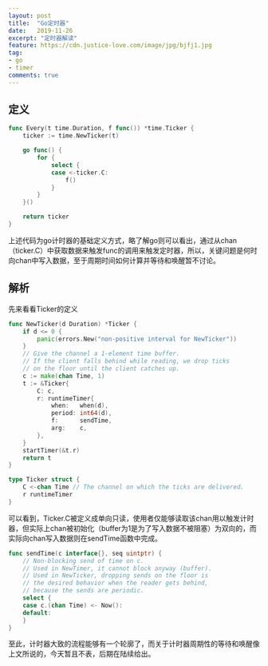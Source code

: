 ```yaml
---
layout: post
title:  "Go定时器"
date:   2019-11-26
excerpt: "定时器解读"
feature: https://cdn.justice-love.com/image/jpg/bjfj1.jpg
tag:
- go
- timer
comments: true
---
```


## 定义

``` go
func Every(t time.Duration, f func()) *time.Ticker {
	ticker := time.NewTicker(t)

	go func() {
		for {
			select {
			case <-ticker.C:
				f()
			}
		}
	}()

	return ticker
}

```
上述代码为go计时器的基础定义方式，略了解go则可以看出，通过从chan（ticker.C）中获取数据来触发func的调用来触发定时器，所以，关键问题是何时向chan中写入数据，至于周期时间如何计算并等待和唤醒暂不讨论。

## 解析

先来看看Ticker的定义
``` go
func NewTicker(d Duration) *Ticker {
	if d <= 0 {
		panic(errors.New("non-positive interval for NewTicker"))
	}
	// Give the channel a 1-element time buffer.
	// If the client falls behind while reading, we drop ticks
	// on the floor until the client catches up.
	c := make(chan Time, 1)
	t := &Ticker{
		C: c,
		r: runtimeTimer{
			when:   when(d),
			period: int64(d),
			f:      sendTime,
			arg:    c,
		},
	}
	startTimer(&t.r)
	return t
}

type Ticker struct {
	C <-chan Time // The channel on which the ticks are delivered.
	r runtimeTimer
}

```
可以看到，Ticker.C被定义成单向只读，使用者仅能够读取该chan用以触发计时器，但实际上chan被初始化（buffer为1是为了写入数据不被阻塞）为双向的，而实际向chan写入数据则在sendTime函数中完成。
``` go
func sendTime(c interface{}, seq uintptr) {
	// Non-blocking send of time on c.
	// Used in NewTimer, it cannot block anyway (buffer).
	// Used in NewTicker, dropping sends on the floor is
	// the desired behavior when the reader gets behind,
	// because the sends are periodic.
	select {
	case c.(chan Time) <- Now():
	default:
	}
}
```
至此，计时器大致的流程能够有一个轮廓了，而关于计时器周期性的等待和唤醒像上文所说的，今天暂且不表，后期在陆续给出。
